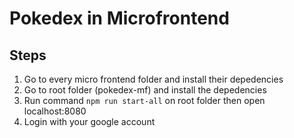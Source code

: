 # Pokedex in Microfrontend

## Steps

1. Go to every micro frontend folder and install their depedencies
2. Go to root folder (pokedex-mf) and install the depedencies 
3. Run command `npm run start-all` on root folder then open localhost:8080
4. Login with your google account